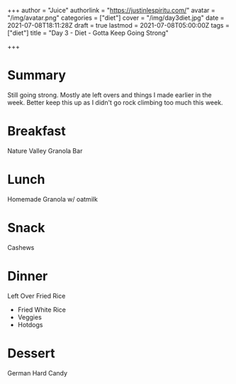 +++
author = "Juice"
authorlink = "https://justinlespiritu.com/"
avatar = "/img/avatar.png"
categories = ["diet"]
cover = "/img/day3diet.jpg"
date = 2021-07-08T18:11:28Z
draft = true
lastmod = 2021-07-08T05:00:00Z
tags = ["diet"]
title = "Day 3 - Diet - Gotta Keep Going Strong"

+++
# Summary

Still going strong.  Mostly ate left overs and things I made earlier in the week.  Better keep this up as I didn't go rock climbing too much this week.  

# Breakfast

Nature Valley Granola Bar

# Lunch

Homemade Granola w/ oatmilk

# Snack

Cashews

# Dinner

Left Over Fried Rice

* Fried White Rice
* Veggies
* Hotdogs

# Dessert

German Hard Candy

# 